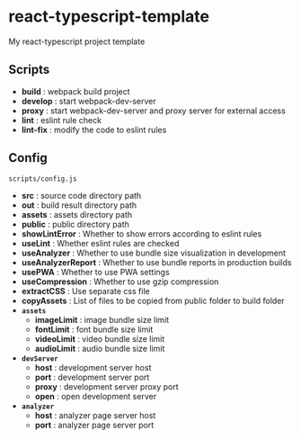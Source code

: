 # react-typescript-template
My react-typescript project template

## Scripts

* **build** : webpack build project
* **develop** : start webpack-dev-server
* **proxy** : start webpack-dev-server and proxy server for external access
* **lint** : eslint rule check
* **lint-fix** : modify the code to eslint rules

## Config

`scripts/config.js`

* **src** : source code directory path
* **out** : build result directory path
* **assets** : assets directory path
* **public** : public directory path
* **showLintError** : Whether to show errors according to eslint rules
* **useLint** : Whether eslint rules are checked
* **useAnalyzer** : Whether to use bundle size visualization in development
* **useAnalyzerReport** : Whether to use bundle reports in production builds
* **usePWA** : Whether to use PWA settings
* **useCompression** : Whether to use gzip compression
* **extractCSS** : Use separate css file
* **copyAssets** : List of files to be copied from public folder to build folder
* **`assets`**
  * **imageLimit** : image bundle size limit
  * **fontLimit** : font bundle size limit
  * **videoLimit** : video bundle size limit
  * **audioLimit** : audio bundle size limit
* **`devServer`**
  * **host** : development server host
  * **port** : development server port
  * **proxy** : development server proxy port
  * **open** : open development server
* **`analyzer`**
  * **host** : analyzer page server host
  * **port** : analyzer page server port